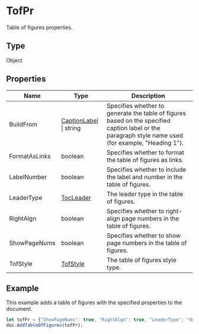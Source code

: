 # TofPr

Table of figures properties.

## Type

Object

## Properties

| Name | Type | Description |
| ---- | ---- | ----------- |
| BuildFrom | [CaptionLabel](../Enumeration/CaptionLabel.md) \| string | Specifies whether to generate the table of figures based on the specified caption label or the paragraph style name used (for example, "Heading 1"). |
| FormatAsLinks | boolean | Specifies whether to format the table of figures as links. |
| LabelNumber | boolean | Specifies whether to include the label and number in the table of figures. |
| LeaderType | [TocLeader](../Enumeration/TocLeader.md) | The leader type in the table of figures. |
| RightAlgn | boolean | Specifies whether to right-align page numbers in the table of figures. |
| ShowPageNums | boolean | Specifies whether to show page numbers in the table of figures. |
| TofStyle | [TofStyle](../Enumeration/TofStyle.md) | The table of figures style type. |


## Example

This example adds a table of figures with the specified properties to the document.

```javascript editor-docx
let tofPr = {"ShowPageNums": true, "RightAlgn": true, "LeaderType": "dot", "FormatAsLinks": true, "BuildFrom": "Figure", "LabelNumber": true, "TofStyle": "distinctive"};
doc.AddTableOfFigures(tofPr);
```
